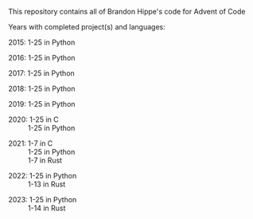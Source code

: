 This repository contains all of Brandon Hippe's code for Advent of Code

Years with completed project(s) and languages:

2015: 1-25 in Python

2016: 1-25 in Python

2017: 1-25 in Python

2018: 1-25 in Python

2019: 1-25 in Python

2020: 1-25 in C\
&nbsp;&nbsp;&nbsp;&nbsp;&nbsp;&nbsp;&nbsp;&nbsp;&nbsp;&nbsp;1-25 in Python

2021: 1-7 in C\
&nbsp;&nbsp;&nbsp;&nbsp;&nbsp;&nbsp;&nbsp;&nbsp;&nbsp;&nbsp;1-25 in Python\
&nbsp;&nbsp;&nbsp;&nbsp;&nbsp;&nbsp;&nbsp;&nbsp;&nbsp;&nbsp;1-7 in Rust

2022: 1-25 in Python\
&nbsp;&nbsp;&nbsp;&nbsp;&nbsp;&nbsp;&nbsp;&nbsp;&nbsp;&nbsp;1-13 in Rust

2023: 1-25 in Python\
&nbsp;&nbsp;&nbsp;&nbsp;&nbsp;&nbsp;&nbsp;&nbsp;&nbsp;&nbsp;1-14 in Rust
